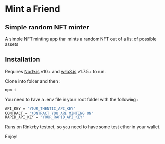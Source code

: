# Mint a Friend
## Simple random NFT minter
A simple NFT minting app that mints a random NFT out of a list of possible assets

## Installation

Requires [Node.js](https://nodejs.org/) v10+ and [web3.js](https://www.npmjs.com/package/web3) v1.7.5+
to run.

Clone into folder and then : 

```sh
npm i
```
You need to have a .env file in your root folder with the following : 

```sh
API_KEY = "YOUR_THENTIC_API_KEY"
CONTRACT = "CONTRACT_YOU_ARE_MINTING_ON"
RAPID_API_KEY = "YOUR_RAPID_API_KEY"
```

Runs on Rinkeby testnet, so you need to have some test ether in your wallet. 


Enjoy!
